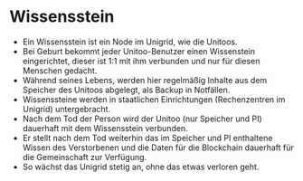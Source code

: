 # Wissensstein

- Ein Wissensstein ist ein Node im Unigrid, wie die Unitoos.
- Bei Geburt bekommt jeder Unitoo-Benutzer einen Wissenstein eingerichtet, dieser ist 1:1 mit ihm verbunden und nur für diesen Menschen gedacht.
- Während seines Lebens, werden hier regelmäßig Inhalte aus dem Speicher des Unitoos abgelegt, als Backup in Notfällen.
- Wissenssteine werden in staatlichen Einrichtungen (Rechenzentren im Unigrid) untergebracht.
- Nach dem Tod der Person wird der Unitoo (nur Speicher und PI) dauerhaft mit dem Wissensstein verbunden.
- Er stellt nach dem Tod weiterhin das im Speicher und PI enthaltene Wissen des Verstorbenen und die Daten für die Blockchain dauerhaft für die Gemeinschaft zur Verfügung. 
- So wächst das Unigrid stetig an, ohne das etwas verloren geht.

